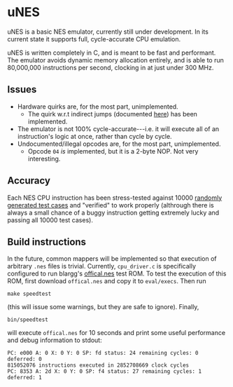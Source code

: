 # uNES

uNES is a basic NES emulator, currently still under development. In its current state it supports full, cycle-accurate CPU emulation. 

uNES is written completely in C, and is meant to be fast and performant. The emulator avoids dynamic memory allocation entirely, and is able to run 80,000,000 instructions per second, clocking in at just under 300 MHz.  

## Issues

- Hardware quirks are, for the most part, unimplemented.
  - The quirk w.r.t indirect jumps (documented [here](http://www.6502.org/tutorials/6502opcodes.html#JMP)) has been implemented.
- The emulator is not 100% cycle-accurate---i.e. it will execute all of an instruction's logic at once, rather than cycle by cycle.
- Undocumented/illegal opcodes are, for the most part, unimplemented.
  - Opcode `04` *is* implemented, but it is a 2-byte NOP. Not very interesting.

## Accuracy

Each NES CPU instruction has been stress-tested against 10000 [randomly generated test cases](https://github.com/TomHarte/ProcessorTests/tree/main/nes6502) and "verified" to work properly (althrough there is always a small chance of a buggy instruction getting extremely lucky and passing all 10000 test cases).

## Build instructions

In the future, common mappers will be implemented so that execution of arbitrary `.nes` files is trivial. Currently, `cpu_driver.c` is specifically configured to run blargg's [offical.nes](https://github.com/christopherpow/nes-test-roms/tree/master/blargg_nes_cpu_test5) test ROM. To test the execution of this ROM, first download `offical.nes` and copy it to `eval/execs`. Then run
```
make speedtest
```
(this will issue some warnings, but they are safe to ignore). Finally,
```
bin/speedtest
```
will execute `offical.nes` for 10 seconds and print some useful performance and debug information to stdout:
```
PC: e000 A: 0 X: 0 Y: 0 SP: fd status: 24 remaining cycles: 0 deferred: 0
815052076 instructions executed in 2852708669 clock cycles
PC: 8353 A: 2d X: 0 Y: 0 SP: f4 status: 27 remaining cycles: 1 deferred: 1
```
